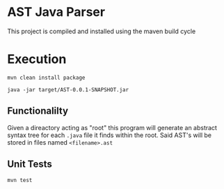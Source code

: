 # AST Java Parser

This project is compiled and installed using the maven build cycle

# Execution

`mvn clean install package`

`java -jar target/AST-0.0.1-SNAPSHOT.jar`

## Functionalilty

Given a direactory acting as "root" this program will generate an abstract syntax
tree for each `.java` file it finds within the root. Said AST's will be stored 
in files named `<filename>.ast`

## Unit Tests

`mvn test`
